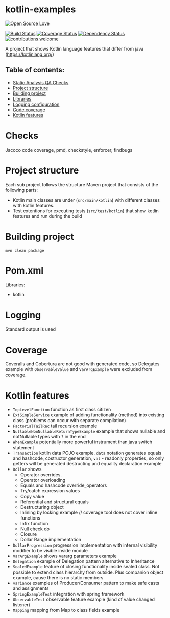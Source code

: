 # kotlin-examples
[![Open Source Love](https://badges.frapsoft.com/os/v2/open-source.svg?v=103)](https://github.com/ellerbrock/open-source-badge/)    

[![Build Status](https://travis-ci.org/Iurii-Dziuban/kotlin-examples.svg?branch=master)](https://travis-ci.org/Iurii-Dziuban/kotlin-examples)
[![Coverage Status](https://coveralls.io/repos/github/Iurii-Dziuban/kotlin-examples/badge.svg?branch=master)](https://coveralls.io/github/Iurii-Dziuban/kotlin-examples?branch=master)
[![Dependency Status](https://www.versioneye.com/user/projects/57c6958b69d9490042f72f1b/badge.svg?style=flat-square)](https://www.versioneye.com/user/projects/57c6958b69d9490042f72f1b)
[![contributions welcome](https://img.shields.io/badge/contributions-welcome-brightgreen.svg?style=flat)](https://github.com/Iurii-Dziuban/kotlin-examples/issues)

A project that shows Kotlin language features that differ from java (https://kotlinlang.org/)

## Table of contents:
 * [Static Analysis QA Checks](#checks)
 * [Project structure](#project-structure)
 * [Building project](#building-project)
 * [Libraries](#pomxml)
 * [Logging configuration](#logging)
 * [Code coverage](#coverage)
 * [Kotlin features](#kotlin-features)
 
# Checks

Jacoco code coverage, pmd, checkstyle, enforcer, findbugs

# Project structure
Each sub project follows the structure
Maven project that consists of the following parts:
- Kotlin main classes are under (`src/main/kotlin`) with different classes with kotlin features.
- Test extentions for executing tests (`src/test/kotlin`) that show kotlin features and run during the build

# Building project
`mvn clean package`

# Pom.xml
Libraries:
- kotlin

# Logging
Standard output is used

# Coverage
Coveralls and Cobertura are not good with generated code, so Delegates example with `ObservableValue` and `VarArgExample` were excluded from coverage.

# Kotlin features
- `TopLevelFunction` function as first class citizen
- `ExtSimpleService` example of adding functionality (method) into existing class (problems can occur with separate compilation)
- `FactorialTailRec` tail recursion example
- `NullableNonNullableReturnTypeExample` example that shows nullable and notNullable types with `?` in the end
- `WhenExample` potentially more powerful instrument than java switch statement
- `Transaction` kotlin data POJO example. `data` notation generates equals and hashcode, costructor generation, `val` - readonly properties,  so only getters will be generated
   destructing and equality declaration example
- `Dollar` shows 
     * Operator overrides.
     * Operator overloading
     * Equals and hashcode override_operators
     * Try/catch expression values
     * Copy value
     * Referential and structural equals
     * Destructuring object
     * Inlining by locking example // coverage tool does not cover inline functions
     * Infix function
     * Null check do
     * Closure
     * Dollar Range implementation
- `DollarProgression` progression implementation with internal visibility modifier to be visible inside module
- `VarArgExample` shows vararg parameters example
- `Delegation` example of Delegation pattern alternative to Inheritance
- `SealedExample` feature of closing functionality inside sealed class.
   Not possible to extend class hierarchy from outside. Plus companion object example, cause there is no static members
- `variance` examples of Producer/Consumer pattern to make safe casts and assignments
- `SpringExampleTest` integration with spring framework
- `ObservableTest` observable feature example (kind of value changed listener)
- `Mapping` mapping from Map to class fields example
